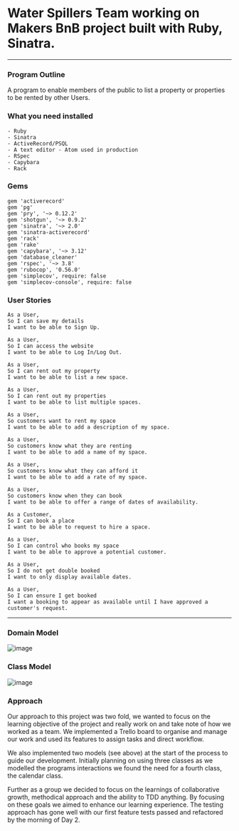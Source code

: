 # Water Spillers Team working on Makers BnB project built with Ruby, Sinatra.
---

### Program Outline ###

A program to enable members of the public to list a property or properties to be rented by other Users.

### What you need installed ###

```
- Ruby
- Sinatra
- ActiveRecord/PSQL
- A text editor - Atom used in production
- RSpec
- Capybara
- Rack
```

### Gems ###

```
gem 'activerecord'
gem 'pg'
gem 'pry', '~> 0.12.2'
gem 'shotgun', '~> 0.9.2'
gem 'sinatra', '~> 2.0'
gem 'sinatra-activerecord'
gem 'rack'
gem 'rake'
gem 'capybara', '~> 3.12'
gem 'database_cleaner'
gem 'rspec', '~> 3.8'
gem 'rubocop', '0.56.0'
gem 'simplecov', require: false
gem 'simplecov-console', require: false
```

### User Stories

```
As a User,
So I can save my details
I want to be able to Sign Up.
```
```
As a User,
So I can access the website
I want to be able to Log In/Log Out.
```
```
As a User,
So I can rent out my property
I want to be able to list a new space.
```
```
As a User,
So I can rent out my properties
I want to be able to list multiple spaces.
```
```
As a User,
So customers want to rent my space
I want to be able to add a description of my space.
```
```
As a User,
So customers know what they are renting
I want to be able to add a name of my space.
```
```
As a User,
So customers know what they can afford it
I want to be able to add a rate of my space.
```
```
As a User,
So customers know when they can book
I want to be able to offer a range of dates of availability.
```
```
As a Customer,
So I can book a place
I want to be able to request to hire a space.
```
```
As a User,
So I can control who books my space
I want to be able to approve a potential customer.
```
```
As a User,
So I do not get double booked
I want to only display available dates.
```  
```
As a User,
So I can ensure I get booked
I want a booking to appear as available until I have approved a customer's request.
```
---



### Domain Model ###

![image](https://user-images.githubusercontent.com/44489447/50907218-bdf47600-141e-11e9-96f5-03def7a339d0.png)

### Class Model ###

![image](https://user-images.githubusercontent.com/44489447/50969697-2c950a80-14d7-11e9-884b-93e5d1572051.png)


### Approach ###

Our approach to this project was two fold, we wanted to focus on the learning objective of the project and really work on and take note of how we worked as a team. We implemented a Trello board to organise and manage our work and used its features to assign tasks and direct workflow.

We also implemented two models (see above) at the start of the process to guide our development. Initially planning on using three classes as we modelled the programs interactions we found the need for a fourth class, the calendar class.

Further as a group we decided to focus on the learnings of collaborative growth, methodical approach and the ability to TDD anything. By focusing on these goals we aimed to enhance our learning experience. The testing approach has gone well with our first feature tests passed and refactored by the morning of Day 2.
